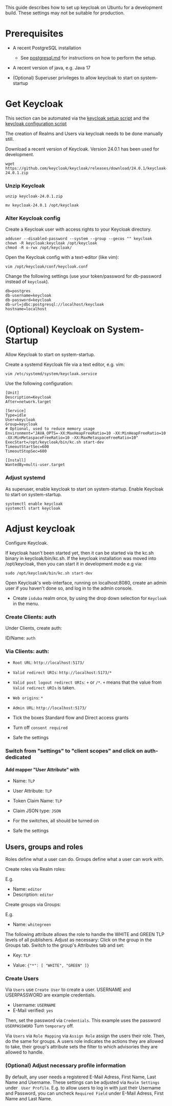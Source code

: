 <!--
 This file is Free Software under the Apache-2.0 License
 without warranty, see README.md and LICENSES/Apache-2.0.txt for details.

 SPDX-License-Identifier: Apache-2.0

 SPDX-FileCopyrightText: 2024 German Federal Office for Information Security (BSI) <https://www.bsi.bund.de>
 Software-Engineering: 2024 Intevation GmbH <https://intevation.de>
-->

This guide describes how to set up keycloak on Ubuntu for a development build.
These settings may not be suitable for production.

# Prerequisites

 * A recent PostgreSQL installation
   * See [postgresql.md](./postgresql.md) for instructions on how to perform the setup.
       
 * A recent version of java, e.g. Java 17

 * (Optional) Superuser privileges to allow keycloak to start on system-startup
 
# Get Keycloak

This section can be automated via the [keycloak setup script](./scripts/installkeycloak.sh)
and the [keycloak configuration script](./scripts/configurekeycloak.sh)

The creation of Realms and Users via keycloak needs to be done manually still.

Download a recent version of Keycloak.
Version 24.0.1 has been used for development.

```
wget https://github.com/keycloak/keycloak/releases/download/24.0.1/keycloak-24.0.1.zip
```

### Unzip Keycloak

```
unzip keycloak-24.0.1.zip
```

```
mv keycloak-24.0.1 /opt/keycloak
```

### Alter Keycloak config
Create a Keycloak user with access rights to your Keycloak
directory.
```
adduser --disabled-password --system --group --gecos "" keycloak
chown -R keycloak:keycloak /opt/keycloak
chmod -R o-rwx /opt/keycloak/
```
Open the Keycloak config with a text-editor (like vim):
```
vim /opt/keycloak/conf/keycloak.conf
```
Change the following settings
(use your token/password for db-password instead of `keycloak`).

```
db=postgres
db-username=keycloak
db-password=keycloak
db-url=jdbc:postgresql://localhost/keycloak
hostname=localhost
```

# (Optional) Keycloak on System-Startup
Allow Keycloak to start on system-startup.

Create a systemd Keycloak file via a text editor, e.g. vim:
```
vim /etc/systemd/system/keycloak.service
```
Use the following configuration:

```
[Unit]
Description=Keycloak
After=network.target

[Service]
Type=idle
User=keycloak
Group=keycloak
# Optional, used to reduce memory usage
Environment="JAVA_OPTS=-XX:MaxHeapFreeRatio=10 -XX:MinHeapFreeRatio=10 -XX:MinMetaspaceFreeRatio=10 -XX:MaxMetaspaceFreeRatio=10"
ExecStart=/opt/keycloak/bin/kc.sh start-dev
TimeoutStartSec=600
TimeoutStopSec=600

[Install]
WantedBy=multi-user.target
```

###  Adjust systemd
As superuser, enable keycloak to start on system-startup.
Enable Keycloak to start on system-startup.
```
systemctl enable keycloak
systemctl start keycloak
```

# Adjust keycloak
Configure Keycloak.

If keycloak hasn't been started yet, then it can be started via the kc.sh binary in keycloak/bin/kc.sh.
If the keycloak installation was moved into /opt/keycloak, then you can start it in development mode e.g via:

```
sudo /opt/keycloak/bin/kc.sh start-dev
```

Open Keycloak's web-interface, running on localhost:8080,
create an admin user if you haven't done so, and log in to the admin console.

- Create ```isduba``` realm once,
     by using the drop down selection for `Keycloak` in the menu.

### Create Clients: auth

Under Clients, create auth:

ID/Name: ```auth```

### Via Clients: auth:

- `Root URL`: ```http://localhost:5173/``` 

- `Valid redirect URIs`: ```http://localhost:5173/*```

- `Valid post logout redirect URIs`: `+` or `/*`. `+` means that the value from `Valid redirect URIs` is taken.

- `Web origins`: ```*```

- `Admin URL`: ```http://localhost:5173/```

- Tick the boxes Standard flow and Direct access grants

- Turn off ```consent required```

- Safe the settings

### Switch from "settings" to "client scopes" and click on auth-dedicated

#### Add mapper "User Attribute" with

- Name: ```TLP```

- User Attribute: ```TLP```

- Token Claim Name: ```TLP```

- Claim JSON type: ```JSON```

- For the switches, all should be turned on
- Safe the settings

## Users, groups and roles
Roles define what a user can do. Groups define what a user can work with.

Create roles via Realm roles:

E.g. 

- Name: ```editor```
- Description: ```editor```

Create groups via Groups:

E.g.
- Name: ```whitegreen```


The following attribute allows the role to handle
the WHITE and GREEN TLP levels of all publishers. Adjust as necessary:
Click on the group in the Groups tab.
Switch to the group's Attributes tab and set:

- Key: ```TLP```

- Value: ```{"*": [ "WHITE", "GREEN" ]}```

### Create Users

Via ```Users``` use ```Create User``` to create a user.
USERNAME and USERPASSWORD are example credentials.
 
 - Username: ```USERNAME```
 - E-Mail verified: ```yes```

Then, set the password via ```Credentials```. This example uses the password
```USERPASSWORD```
Turn ```temporary``` off.

Via ```Users``` via ```Role Mapping``` via ```Assign Role``` assign the users
their role. Then, do the same for groups. A users role indicates the actions
they are allowed to take, their group's attribute sets the filter to which
advisories they are allowed to handle.


### (Optional) Adjust necessary profile information

By default, any user needs a registered E-Mail Adress, First Name, Last Name and Username.
These settings can be adjusted via  ```Realm Settings``` under ``` User Profile```. 
E.g. to allow users to log in with just their Username and Password, you can uncheck ```Required Field```
under E-Mail Adress, First Name and Last Name.
